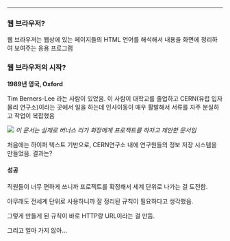 
---

### 웹 브라우저?

웹 브라우저는 웹상에 있는 페이지들의 HTML 언어를 해석해서 내용을 화면에 정리하여 보여주는 응용 프로그램

### 웹 브라우저의 시작?

**1989년 영국, Oxford**

Tim Berners-Lee 라는 사람이 있었음. 이 사람이 대학교를 졸업하고 CERN(유럽 입자 물리 연구소)이라는 곳에서 일을 하는데 인사이동이 매우 활발해서 서류를 자주 분실하고 작업이 복잡했음

![](https://i.imgur.com/8jOuYXp.png)
*이 문서는 실제로 버너스 리가 회장에게 프로젝트를 하자고 제안한 문서임*

처음에는 하이퍼 텍스트 기반으로, CERN연구소 내에 연구원들의 정보 저장 시스템을 만들었음.
결과는?
#### 성공

직원들이 너무 편하게 쓰니까 프로젝트를 확정해서 세계 단위로 나가는 걸 도전함.

아무래도 전세계 단위로 사용하니까 잘 정리된 규칙이 필요하다고 생각했음.

그렇게 만들게 된 규칙이 바로 HTTP랑 URL이라는 걸 만듬.

그리고 얼마 가지 않아... 